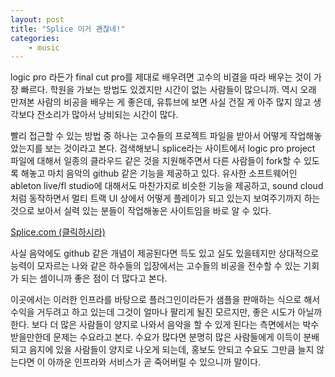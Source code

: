 ```yaml
---
layout: post
title: "Splice 이거 괜찮네!"
categories:
    - music
---
```


logic pro 라든가 final cut pro를 제대로 배우려면 고수의 비결을 따라 배우는 것이 가장 빠르다. 학원을 가보는 방법도 있겠지만 시간이 없는 사람들이 많으니까. 역시 오래 만져본 사람의 비공을 배우는 게 좋은데, 유튜브에 보면 사실 건질 게 아주 많지 않고 생각보다 잔소리가 많아서 낭비되는 시간이 많다. 

빨리 접근할 수 있는 방법 중 하나는 고수들의 프로젝트 파일을 받아서 어떻게 작업해놓았는지를 보는 것이라고 본다. 검색해보니 splice라는 사이트에서 logic pro project 파일에 대해서 일종의 클라우드 같은 것을 지원해주면서 다른 사람들이 fork할 수 있도록 해놓고 마치 음악의 github 같은 기능을 제공하고 있다. 유사한 소프트웨어인 ableton live/fl studio에 대해서도 마찬가지로 비슷한 기능을 제공하고, sound cloud처럼 동작하면서 멀티 트랙 UI 상에서 어떻게 플레이가 되고 있는지 보여주기까지 하는 것으로 보아서 실력 있는 분들이 작업해놓은 사이트임을 바로 알 수 있다. 

[Splice.com (클릭하시라)](https://splice.com)

사실 음악에도 github 같은 개념이 제공된다면 득도 있고 실도 있을테지만 상대적으로 능력이 모자르는 나와 같은 하수들의 입장에서는 고수들의 비공을 전수할 수 있는 기회가 되는 셈이니까 좋은 점이 더 많다고 본다.

이곳에서는 이러한 인프라를 바탕으로 플러그인이라든가 샘플을 판매하는 식으로 해서 수익을 거두려고 하고 있는데 그것이 얼마나 팔리게 될진 모르지만, 좋은 시도가 아닐까 한다. 보다 더 많은 사람들이 양지로 나와서 음악을 할 수 있게 된다는 측면에서는 박수받을만한데 문제는 수요라고 본다. 수요가 많다면 분명히 많은 사람들에게 이득이 분배되고 음지에 있을 사람들이 양지로 나오게 되는데, 홍보도 안되고 수요도 그만큼 늘지 않는다면 이 아까운 인프라와 서비스가 곧 죽어버릴 수 있으니까 말이다. 

